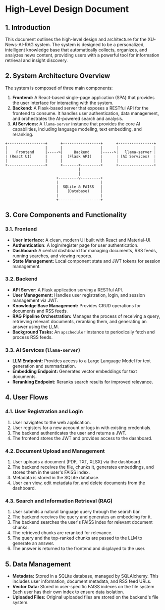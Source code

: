 # High-Level Design Document

## 1. Introduction

This document outlines the high-level design and architecture for the XU-News-AI-RAG system. The system is designed to be a personalized, intelligent knowledge base that automatically collects, organizes, and analyzes news content, providing users with a powerful tool for information retrieval and insight discovery.

## 2. System Architecture Overview

The system is composed of three main components:

1.  **Frontend:** A React-based single-page application (SPA) that provides the user interface for interacting with the system.
2.  **Backend:** A Flask-based server that exposes a RESTful API for the frontend to consume. It handles user authentication, data management, and orchestrates the AI-powered search and analysis.
3.  **AI Services:** A `llama-server` instance that provides the core AI capabilities, including language modeling, text embedding, and reranking.

```
+-----------------+      +-----------------+      +----------------+
|                 |      |                 |      |                |
|    Frontend     |----->|     Backend     |----->|   llama-server |
| (React UI)      |      |  (Flask API)    |      | (AI Services)  |
|                 |      |                 |      |                |
+-----------------+      +-------+---------+      +----------------+
                                 |
                                 |
                       +---------v---------+
                       |                   |
                       |  SQLite & FAISS   |
                       |    (Database)     |
                       |                   |
                       +-------------------+
```

## 3. Core Components and Functionality

### 3.1. Frontend

-   **User Interface:** A clean, modern UI built with React and Material-UI.
-   **Authentication:** A login/register page for user authentication.
-   **Dashboard:** A central dashboard for managing documents, RSS feeds, running searches, and viewing reports.
-   **State Management:** Local component state and JWT tokens for session management.

### 3.2. Backend

-   **API Server:** A Flask application serving a RESTful API.
-   **User Management:** Handles user registration, login, and session management via JWT.
-   **Knowledge Base Management:** Provides CRUD operations for documents and RSS feeds.
-   **RAG Pipeline Orchestration:** Manages the process of receiving a query, retrieving relevant documents, reranking them, and generating an answer using the LLM.
-   **Background Tasks:** An `apscheduler` instance to periodically fetch and process RSS feeds.

### 3.3. AI Services (`llama-server`)

-   **LLM Endpoint:** Provides access to a Large Language Model for text generation and summarization.
-   **Embedding Endpoint:** Generates vector embeddings for text documents.
-   **Reranking Endpoint:** Reranks search results for improved relevance.

## 4. User Flows

### 4.1. User Registration and Login

1.  User navigates to the web application.
2.  User registers for a new account or logs in with existing credentials.
3.  The backend authenticates the user and returns a JWT.
4.  The frontend stores the JWT and provides access to the dashboard.

### 4.2. Document Upload and Management

1.  User uploads a document (PDF, TXT, XLSX) via the dashboard.
2.  The backend receives the file, chunks it, generates embeddings, and stores them in the user's FAISS index.
3.  Metadata is stored in the SQLite database.
4.  User can view, edit metadata for, and delete documents from the dashboard.

### 4.3. Search and Information Retrieval (RAG)

1.  User submits a natural language query through the search bar.
2.  The backend receives the query and generates an embedding for it.
3.  The backend searches the user's FAISS index for relevant document chunks.
4.  The retrieved chunks are reranked for relevance.
5.  The query and the top-ranked chunks are passed to the LLM to generate an answer.
6.  The answer is returned to the frontend and displayed to the user.

## 5. Data Management

-   **Metadata:** Stored in a SQLite database, managed by SQLAlchemy. This includes user information, document metadata, and RSS feed URLs.
-   **Vector Data:** Stored in user-specific FAISS indexes on the file system. Each user has their own index to ensure data isolation.
-   **Uploaded Files:** Original uploaded files are stored on the backend's file system.
